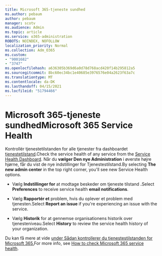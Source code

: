 ```yaml
---
title: Microsoft 365-tjeneste sundhed
ms.author: pebaum
author: pebaum
manager: scotv
ms.audience: Admin
ms.topic: article
ms.service: o365-administration
ROBOTS: NOINDEX, NOFOLLOW
localization_priority: Normal
ms.collection: Adm_O365
ms.custom:
- "9001682"
- "3747"
ms.openlocfilehash: a636305b369d6a0d78d768acd420f14b295812a5
ms.sourcegitcommit: 8bc60ec34bc1e40685e3976576e04a2623f63a7c
ms.translationtype: MT
ms.contentlocale: da-DK
ms.lasthandoff: 04/15/2021
ms.locfileid: "51794466"
---
```

# <a name="microsoft-365-service-health"></a><span data-ttu-id="f32bc-102">Microsoft 365-tjeneste sundhed</span><span class="sxs-lookup"><span data-stu-id="f32bc-102">Microsoft 365 Service Health</span></span>


<span data-ttu-id="f32bc-103">Kontrollér tjenestetilstanden for alle tjenester fra dashboardet [tjenestetilstand](https://admin.microsoft.com/Adminportal/Home?source=applauncher#/servicehealth).</span><span class="sxs-lookup"><span data-stu-id="f32bc-103">Check the service health of any service from the [Service Health Dashboard](https://admin.microsoft.com/Adminportal/Home?source=applauncher#/servicehealth).</span></span> <span data-ttu-id="f32bc-104">Når du **vælger Den nye Administration** i øverste højre hjørne, får du vist de nye indstillinger for Tjenestestilstand.</span><span class="sxs-lookup"><span data-stu-id="f32bc-104">By selecting **The new admin center** in the top right corner, you'll see new Service Health options.</span></span>

- <span data-ttu-id="f32bc-105">Vælg **Indstillinger for** at modtage beskeder om tjeneste tilstand **.**</span><span class="sxs-lookup"><span data-stu-id="f32bc-105">Select **Preferences** to receive service health **email notifications**.</span></span>

- <span data-ttu-id="f32bc-106">Vælg **Rapportér et** problem, hvis du oplever et problem med tjenesten.</span><span class="sxs-lookup"><span data-stu-id="f32bc-106">Select **Report an issue** if you're experiencing an issue with the service.</span></span>

- <span data-ttu-id="f32bc-107">Vælg **Historik** for at gennemse organisationens historik over tjenesteniveau.</span><span class="sxs-lookup"><span data-stu-id="f32bc-107">Select **History** to review the service health history of your organization.</span></span> 

<span data-ttu-id="f32bc-108">Du kan få mere at vide [under Sådan kontrollerer du tjenestestilstanden for Microsoft 365.](https://docs.microsoft.com/office365/enterprise/view-service-health)</span><span class="sxs-lookup"><span data-stu-id="f32bc-108">For more info, see [How to check Microsoft 365 service health](https://docs.microsoft.com/office365/enterprise/view-service-health).</span></span> 